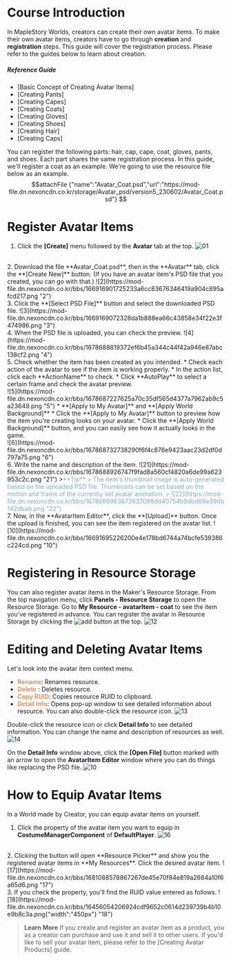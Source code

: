 # Course Introduction
In MapleStory Worlds, creators can create their own avatar items.
To make their own avatar items, creators have to go through **creation** and **registration** steps.
This guide will cover the registration process. Please refer to the guides below to learn about creation.
##### Reference Guide
* [Basic Concept of Creating Avatar Items]
* [Creating Pants]
* [Creating Capes]
* [Creating Coats]
* [Creating Gloves]
* [Creating Shoes]
* [Creating Hair]
* [Creating Caps]

You can register the following parts: hair, cap, cape, coat, gloves, pants, and shoes.
Each part shares the same registration process. In this guide, we'll register a coat as an example.
We're going to use the resource file below as an example.
$$attachFile
{"name":"Avatar_Coat.psd","url":"https://mod-file.dn.nexoncdn.co.kr/storage/Avatar_psd/version5_230602/Avatar_Coat.psd"}
$$

# Register Avatar Items
1. Click the **[Create]** menu followed by the **Avatar** tab at the top.
![01](https://mod-file.dn.nexoncdn.co.kr/bbs/1669168971262bb2d9a28128c4f18a5d0d84e037a14b7.png "01")
<br>
2. Download the file **Avatar_Coat.psd**, then in the **Avatar** tab, click the **[Create New]** button.
(If you have an avatar item's PSD file that you created, you can go with that.)
![2](https://mod-file.dn.nexoncdn.co.kr/bbs/166916901725233a6cc83676346419a904c895afcd217.png "2")
<br>
3. Click the **[Select PSD File]** button and select the downloaded PSD file.
![3](https://mod-file.dn.nexoncdn.co.kr/bbs/1669169072328da1b888ea66c43858e34f22e3f474986.png "3")
<br>
4. When the PSD file is uploaded, you can check the preview.
![4](https://mod-file.dn.nexoncdn.co.kr/bbs/1678688819372ef6b45a344c44f42a946e87abc138cf2.png "4")
<br>
5. Check whether the item has been created as you intended.
    * Check each action of the avatar to see if the item is working properly. 
        * In the action list, click each **ActionName** to check. 
        * Click **AutoPlay** to select a certain frame and check the avatar preview.<br>![5](https://mod-file.dn.nexoncdn.co.kr/bbs/1678687227625a70c35df565d4377a7962ab9c5a23649.png "5")
    * **[Apply to My Avatar]** and **[Apply World Background]**
        * Click the **[Apply to My Avatar]** button to preview how the item you're creating looks on your avatar.
        * Click the **[Apply World Background]** button, and you can easily see how it actually looks in the game.<br>![6](https://mod-file.dn.nexoncdn.co.kr/bbs/167868732738290f6f4c876e9423aac23d2df0d797a75.png "6")
<br>
 6. Write the name and description of the item.
![21](https://mod-file.dn.nexoncdn.co.kr/bbs/1678688926747f9fad8a560cf4820a6de99a623953c2c.png "21")
    ><span style="color: #7cafc2">**Tip**
    > The item's thumbnail image is auto-generated based on the uploaded PSD file. Thumbnails can be set based on the motion and frame of the currently set avatar animation.
    > ![22](https://mod-file.dn.nexoncdn.co.kr/bbs/1678688963672637088dd40754b9dbd69e39db142dbab.png "22")</span>
<br>
7. Now, in the **AvatarItem Editor**, click the **[Upload]** button.
Once the upload is finished, you can see the item registered on the avatar list.
![10](https://mod-file.dn.nexoncdn.co.kr/bbs/16691695226200e4e178bd6744a74bcfe539386c224cd.png "10")


# Registering in Resource Storage
You can also register avatar items in the Maker's Resource Storage.
From the top navigation menu, click **Panels - Resource Storage** to open the Resource Storage.
Go to **My Resource - avatarItem - coat** to see the item you've registered in advance.
You can register the avatar in Resource Storage by clicking the ![add](https://mod-file.dn.nexoncdn.co.kr/storage/icons/common/icon_layer_add.png "add") button at the top.
![12](https://mod-file.dn.nexoncdn.co.kr/bbs/1669169579147bf312a28743a4c00b5fe5b7ff74ef6ce.png "12")


# Editing and Deleting Avatar Items
Let's look into the avatar item context menu.
* <span style="color: #dc9656">**Rename**</span>: Renames resource.
* <span style="color: #dc9656">**Delete**</span> : Deletes resource.
* <span style="color: #dc9656">**Copy RUID**</span>: Copies resource RUID to clipboard.
* <span style="color: #dc9656">**Detail Info**</span>: Opens pop-up window to see detailed information about resource. You can also double-click the resource icon.
![13](https://mod-file.dn.nexoncdn.co.kr/bbs/1656554906953f6d2eb6287874ecfa49a2132ad6e31af.png "13")

Double-click the resource icon or click **Detail Info** to see detailed information. You can change the name and description of resources as well.
![14](https://mod-file.dn.nexoncdn.co.kr/bbs/1669169655194e1fccb67bfb64991bce0622737eacd7a.png "14")

On the **Detail Info** window above, click the **[Open File]** button marked with an arrow to open the **AvatarItem Editor** window where you can do things like replacing the PSD file.
![10](https://mod-file.dn.nexoncdn.co.kr/bbs/1678689137446fc9b00e8b4194bafab9ec6b0c147dc84.png "10")

# How to Equip Avatar Items
In a World made by Creator, you can equip avatar items on yourself.
1. Click the property of the avatar item you want to equip in **CostumeManagerComponent** of **DefaultPlayer**.
![16](https://mod-file.dn.nexoncdn.co.kr/bbs/16456053556420f1ccdd1896d45a2a25427d572cbfecf.png{"width":"450px"} "16")
<br>
2. Clicking the button will open **Resource Picker** and show you the registered avatar items in **My Resources**. Click the desired avatar item.
![17](https://mod-file.dn.nexoncdn.co.kr/bbs/1681088578867267de45e70f84e819a2684a10f6a65d6.png "17")
<br>
3. If you check the property, you'll find the RUID value entered as follows.
![18](https://mod-file.dn.nexoncdn.co.kr/bbs/16456054206924cdf9652c0614d239739b4b10e9b8c3a.png{"width":"450px"} "18")

> <span style="color: #585858">**Learn More**
> If you create and register an avatar item as a product, you as a creator can purchase and use it and sell it to other users. 
> If you'd like to sell your avatar item, please refer to the [Creating Avatar Products] guide. </span>

